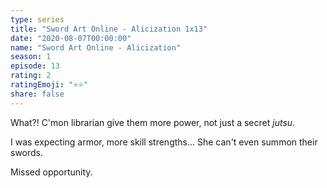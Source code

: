 ```yaml
---
type: series
title: "Sword Art Online - Alicization 1x13"
date: "2020-08-07T00:00:00"
name: "Sword Art Online - Alicization"
season: 1
episode: 13
rating: 2
ratingEmoji: "⭐️⭐️"
share: false
---
```


What?! C'mon librarian give them more power, not just a secret _jutsu_.

I was expecting armor, more skill strengths... She can't even summon their swords.

Missed opportunity.
